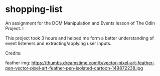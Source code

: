# shopping-list
An assignment for the DOM Manipulation and Events lesson of The Odin Project. I

This project took 3 hours and helped me form a better understanding of event listeners
and extracting/applying user inputs. 

Credits:

feather img: https://thumbs.dreamstime.com/b/vector-pixel-art-feather-pen-vector-pixel-art-feather-pen-isolated-cartoon-149872238.jpg

